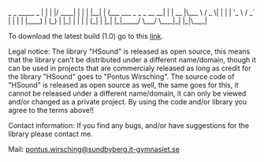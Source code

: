 <h>
  _    _  _____                       _ 
 | |  | |/ ____|                     | |
 | |__| | (___   ___  _   _ _ __   __| |
 |  __  |\___ \ / _ \| | | | '_ \ / _` |
 | |  | |____) | (_) | |_| | | | | (_| |
 |_|  |_|_____/ \___/ \__,_|_| |_|\__,_|
</h>

To download the latest build (1.0) go to this <a href="https://drive.google.com/file/d/0B0KPOpHsYhCpLU9rd2ZBNThEMDA/view?usp=sharing">link</a>.



Legal notice:
The library "HSound" is released as open source, this means that the library can't be distributed
under a different name/domain, though it can be used in projects that are commercialy released as
long as credit for the library "HSound" goes to "Pontus Wirsching".
The source code of "HSound" is released as open source as well, the same goes for this, it cannot
be released under a different name/domain, it can only be viewed and/or changed as a private project.
By using the code and/or library you agree to the terms above!!


Contact information:
If you find any bugs, and/or have suggestions for the library please contact me.

Mail: pontus.wirsching@sundbyberg.it-gymnasiet.se
